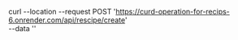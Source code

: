 curl --location --request POST 'https://curd-operation-for-recips-6.onrender.com/api/rescipe/create' \
--data ''
